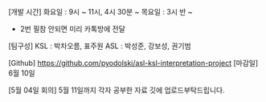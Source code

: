 [개발 시간]
화요일 : 9시 ~ 11시, 4시 30분 ~
목요일 : 3시 반 ~
* 2번 필참 안되면 미리 카톡방에 전달


[팀구성]
KSL : 박차오름, 표주원
ASL : 박성준, 강보성, 권기범


[Github]
https://github.com/pyodolski/asl-ksl-interpretation-project
[마감일]
6월 10일

[5월 04일 회의]
5월 11일까지 각자 공부한 자료 깃에 업로드부탁드립니다.
